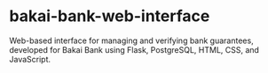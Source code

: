 # bakai-bank-web-interface
Web-based interface for managing and verifying bank guarantees, developed for Bakai Bank using Flask, PostgreSQL, HTML, CSS, and JavaScript.
